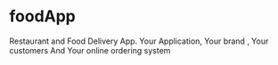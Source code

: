 # foodApp
Restaurant and Food Delivery App.
Your Application, Your brand , Your customers And Your online ordering system
